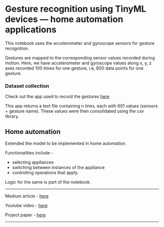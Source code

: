 # Gesture recognition using TinyML devices — home automation applications

This notebook uses the accelerometer and gyroscope sensors for gesture recognition.

Gestures are mapped to the corresponding sensor values recorded during motion. Here, we have accelerometer and gyroscope values along x, y, z axes recorded 100 times for one gesture, i.e, 600 data points for one gesture.

### Dataset collection

Check out the app used to record the gestures [here](https://github.com/AyishaR/Sensor_data_app)

This app returns a text file containing n lines, each with 601 values (sensors + gesture name). These values were then consolidated using the csv library.

## Home automation

Extended the model to be implemented in home automation.

Functionalities include - 
* selecting appliances
* switching between instances of the appliance
* controlling operations that apply.

Logic for the same is part of the notebook.

---

Medium article - [here](https://medium.com/ai-techsystems/gesture-recognition-using-tinyml-devices-home-automation-applications-c62f3cdb0b24)

Youtube video - [here](https://www.youtube.com/watch?v=N3lVgeyfDr0&ab_channel=AITSScholar)

Project paper - [here](https://drive.google.com/file/d/1zFxPGWUbPTVI-ixr22xDx_d13biGnL2L/view)

---


